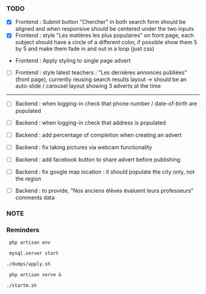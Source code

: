 ### TODO

- [x] Frontend : Submit button "Chercher" in both search form should be aligned and when responsive should be centered under the two inputs
- [x] Frontend : style "Les matières les plus populaires" on front page, each subject should have a circle of a different color, if possible show them 5 by 5 and make them fade in and out in a loop (just css)
- [ ](WIP) Frontend : Apply styling to single page advert
- [ ] Frontend : style latest teachers : "Les dernières annonces publiées"(front page), currently reusing search results layout -> should be an auto-slide / carousel layout showing 3 adverts at the time

--------------------------------------------------------------------------------

- [ ] Backend : when logging-in check that phone number / date-of-birth are populated
- [ ] Backend : when logging-in check that address is populated
- [ ] Backend : add percentage of completion when creating an advert
- [ ] Backend : fix taking pictures via webcam functionality
- [ ] Backend : add facebook button to share advert before publishing
- [ ] Backend : fix google map location : it should populate the city only, not the region
- [ ] Backend : to provide, "Nos anciens élèves évaluent leurs professeurs" comments data


### NOTE


### Reminders
` php artisan env`

` mysql.server start`

` ./dumps/apply.sh `

` php artisan serve &`

`./startm.sh`
